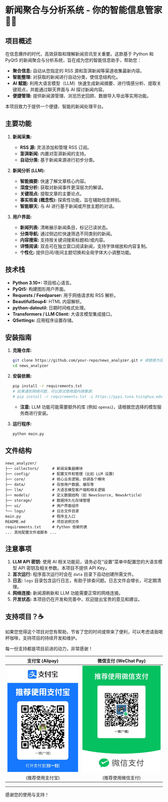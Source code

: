 # 新闻聚合与分析系统 - 你的智能信息管家 🤖📰

## 项目概述

在信息爆炸的时代，高效获取和理解新闻资讯至关重要。这款基于 Python 和 PyQt5 的新闻聚合与分析系统，旨在成为您的智能信息助手，帮助您：

*   **聚合信息:** 自动从您指定的 RSS 源和澎湃新闻等渠道收集最新内容。
*   **智能整理:** 对获取的新闻进行自动分类，使信息结构化。
*   **AI 赋能:** 利用大语言模型（LLM）快速生成新闻摘要、进行情感分析、提取关键观点，并能通过聊天界面与 AI 探讨新闻内容。
*   **便捷管理:** 提供新闻源管理、浏览历史回顾、数据导入导出等实用功能。

本项目致力于提供一个便捷、智能的新闻处理平台。

## 主要功能

1.  **新闻采集:**
    *   **RSS 源:** 灵活添加和管理 RSS 订阅。
    *   **澎湃新闻:** 内置对澎湃新闻的支持。
    *   **自动分类:** 基于新闻来源进行初步分类。

2.  **新闻分析 (LLM):**
    *   **智能摘要:** 快速了解文章核心内容。
    *   **深度分析:** 获取对新闻事件更深层次的解读。
    *   **关键观点:** 提取文章的主要论点。
    *   **事实核查 (概念性):** 探索性功能，旨在辅助信息辨别。
    *   **智能聊天:** 与 AI 进行基于新闻或开放主题的对话。

3.  **用户界面:**
    *   **新闻列表:** 清晰展示新闻条目，标记已读状态。
    *   **分类导航:** 通过侧边栏快速筛选不同类别的新闻。
    *   **内容搜索:** 支持按关键词搜索标题和/或内容。
    *   **详情阅读:** 双击可在独立窗口阅读新闻，支持字体缩放和内容复制。
    *   **个性化:** 提供日间/夜间主题切换和全局字体大小调整功能。

## 技术栈

*   **Python 3.10+:** 项目核心语言。
*   **PyQt5:** 构建图形用户界面。
*   **Requests / Feedparser:** 用于网络请求和 RSS 解析。
*   **BeautifulSoup4:** HTML 内容解析。
*   **python-dateutil:** 日期时间格式处理。
*   **Transformers / LLM Client:** 大语言模型集成接口。
*   **QSettings:** 应用程序设置存储。

## 安装指南

1.  **克隆仓库:**
    ```bash
    git clone https://github.com/your-repo/news_analyzer.git # 请替换为实际仓库地址
    cd news_analyzer
    ```

2.  **安装依赖:**
    ```bash
    pip install -r requirements.txt
    # 如果遇到网络问题，可以尝试使用国内镜像源:
    # pip install -r requirements.txt -i https://pypi.tuna.tsinghua.edu.cn/simple
    ```
    * **注意:** LLM 功能可能需要额外的库 (例如 `openai`)，请根据您选择的模型服务商进行安装。

3.  **运行程序:**
    ```bash
    python main.py
    ```

## 文件结构

```
news_analyzer/
├── collectors/      # 新闻采集器模块
├── config/          # 配置文件和管理（比如 LLM 设置）
├── core/            # 核心业务逻辑，协调各个模块
├── data/            # 存放用户数据、缓存等
├── llm/             # 大语言模型客户端和相关逻辑
├── models/          # 定义数据结构（如 NewsSource, NewsArticle）
├── storage/         # 数据持久化存储管理
├── ui/              # 用户界面组件
└── logs/            # 日志文件目录
main.py              # 程序主入口
README.md            # 项目说明文件
requirements.txt     # Python 依赖列表
... 其他配置文件或脚本 ...
```

## 注意事项

1.  **LLM API 密钥:** 使用 AI 相关功能前，请务必在“设置”菜单中配置您的大语言模型 API 密钥及相关参数。本项目不提供 API Key。
2.  **首次运行:** 程序首次运行时会在 `data` 目录下自动创建所需文件。
3.  **日志:** `logs` 目录包含运行日志，有助于排查问题。日志文件会增长，可定期清理。
4.  **网络连接:** 新闻源刷新和 LLM 功能需要正常的网络连接。
5.  **开发状态:** 本项目仍在开发和完善中，欢迎提出宝贵的意见和建议。

## 支持项目？☕️

如果您觉得这个项目对您有帮助，节省了您的时间或带来了便利，可以考虑请我喝杯咖啡，支持项目的持续开发和维护。

每一份支持都是项目前进的动力，非常感谢！

| 支付宝 (Alipay) | 微信支付 (WeChat Pay) |
| :-------------: | :-----------------: |
| ![支付宝收款码](images/alipay.jpg) | ![微信支付收款码](images/wechatpay.jpg) |
| (推荐使用支付宝) | (推荐使用微信支付) |

---

感谢您的使用与支持！
